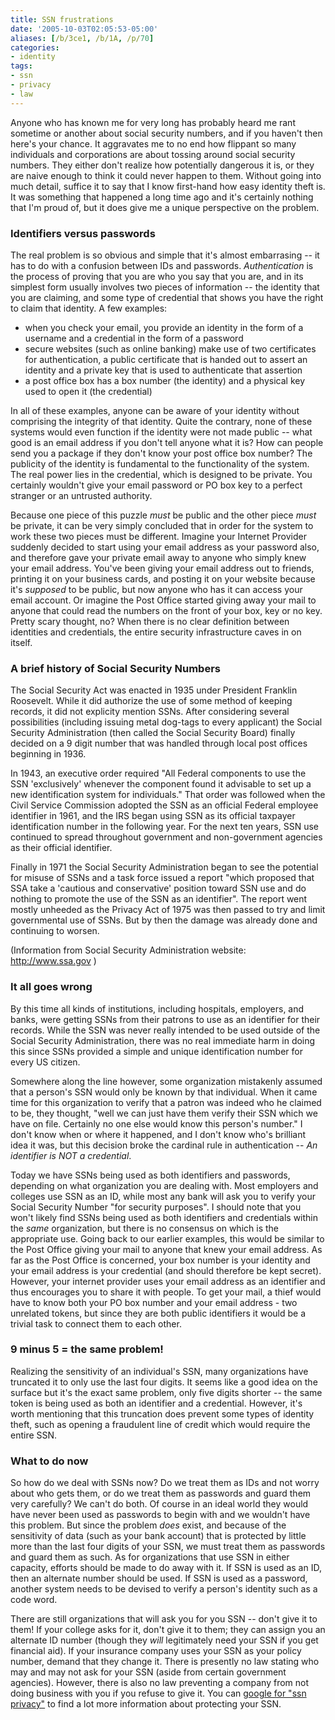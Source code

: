 ```yaml
---
title: SSN frustrations
date: '2005-10-03T02:05:53-05:00'
aliases: [/b/3ce1, /b/1A, /p/70]
categories:
- identity
tags:
- ssn
- privacy
- law
---
```

Anyone who has known me for very long has probably heard me rant sometime or another about social security numbers, and
if you haven't then here's your chance.  It aggravates me to no end how flippant so many individuals and corporations
are about tossing around social security numbers.  They either don't realize how potentially dangerous it is, or they
are naive enough to think it could never happen to them.  Without going into much detail, suffice it to say that I know
first-hand how easy identity theft is.  It was something that happened a long time ago and it's certainly nothing that
I'm proud of, but it does give me a unique perspective on the problem.

### Identifiers versus passwords ###

The real problem is so obvious and simple that it's almost embarrasing -- it has to do with a confusion between IDs and
passwords.  _Authentication_ is the process of proving that you are who you say that you are, and in its simplest form
usually involves two pieces of information -- the identity that you are claiming, and some type of credential that shows
you have the right to claim that identity.  A few examples:

 - when you check your email, you provide an identity in the form of a username and a credential in the form of a
 password
 - secure websites (such as online banking) make use of two certificates for authentication, a public certificate that
 is handed out to assert an identity and a private key that is used to authenticate that assertion
 - a post office box has a box number (the identity) and a physical key used to open it (the credential)

In all of these examples, anyone can be aware of your identity without comprising the integrity of that identity.  Quite
the contrary, none of these systems would even function if the identity were not made public -- what good is an email
address if you don't tell anyone what it is?  How can people send you a package if they don't know your post office box
number?  The publicity of the identity is fundamental to the functionality of the system.  The real power lies in the
credential, which is designed to be private.  You certainly wouldn't give your email password or PO box key to a perfect
stranger or an untrusted authority.

Because one piece of this puzzle _must_ be public and the other piece _must_ be private, it can be very simply concluded
that in order for the system to work these two pieces must be different.  Imagine your Internet Provider suddenly
decided to start using your email address as your password also, and therefore gave your private email away to anyone
who simply knew your email address.  You've been giving your email address out to friends, printing it on your business
cards, and posting it on your website because it's _supposed_ to be public, but now anyone who has it can access your
email account.  Or imagine the Post Office started giving away your mail to anyone that could read the numbers on the
front of your box, key or no key.  Pretty scary thought, no?  When there is no clear definition between identities and
credentials, the entire security infrastructure caves in on itself.


### A brief history of Social Security Numbers ###

The Social Security Act was enacted in 1935 under President Franklin Roosevelt.  While it did authorize the use of some
method of keeping records, it did not explicity mention SSNs.  After considering several possibilities (including
issuing metal dog-tags to every applicant) the Social Security Administration (then called the Social Security Board)
finally decided on a 9 digit number that was handled through local post offices beginning in 1936.

In 1943, an executive order required "All Federal components to use the SSN 'exclusively' whenever the component found
it advisable to set up a new identification system for individuals."  That order was followed when the Civil Service
Commission adopted the SSN as an official Federal employee identifier in 1961, and the IRS began using SSN as its
official taxpayer identification number in the following year.  For the next ten years, SSN use continued to spread
throughout government and non-government agencies as their official identifier.

Finally in 1971 the Social Security Administration began to see the potential for misuse of SSNs and a task force issued
a report "which proposed that SSA take a 'cautious and conservative' position toward SSN use and do nothing to promote
the use of the SSN as an identifier".  The report went mostly unheeded as the Privacy Act of 1975 was then passed to try
and limit governmental use of SSNs.  But by then the damage was already done and continuing to worsen.

(Information from Social Security Administration website: <http://www.ssa.gov> )


### It all goes wrong ###

By this time all kinds of institutions, including hospitals, employers, and banks, were getting SSNs from their patrons
to use as an identifier for their records.  While the SSN was never really intended to be used outside of the Social
Security Administration, there was no real immediate harm in doing this since SSNs provided a simple and unique
identification number for every US citizen.

Somewhere along the line however, some organization mistakenly assumed that a person's SSN would only be known by that
individual.  When it came time for this organization to verify that a patron was indeed who he claimed to be, they
thought, "well we can just have them verify their SSN which we have on file.  Certainly no one else would know this
person's number."  I don't know when or where it happened, and I don't know who's brilliant idea it was, but this
decision broke the cardinal rule in authentication -- _An identifier is NOT a credential_.

Today we have SSNs being used as both identifiers and passwords, depending on what organization you are dealing with.
Most employers and colleges use SSN as an ID, while most any bank will ask you to verify your Social Security Number
"for security purposes".  I should note that you won't likely find SSNs being used as both identifiers and credentials
within the _same_ organization, but there is no consensus on which is the appropriate use.  Going back to our earlier
examples, this would be similar to the Post Office giving your mail to anyone that knew your email address.  As far as
the Post Office is concerned, your box number is your identity and your email address is your credential (and should
therefore be kept secret).  However, your internet provider uses your email address as an identifier and thus encourages
you to share it with people.  To get your mail, a thief would have to know both your PO box number and your email
address - two unrelated tokens, but since they are both public identifiers it would be a trivial task to connect them to
each other.


### 9 minus 5 = the same problem! ###

Realizing the sensitivity of an individual's SSN, many organizations have truncated it to only use the last four digits.
It seems like a good idea on the surface but it's the exact same problem, only five digits shorter -- the same token is
being used as both an identifier and a credential.  However, it's worth mentioning that this truncation does prevent
some types of identity theft, such as opening a fraudulent line of credit which would require the entire SSN.


### What to do now ###

So how do we deal with SSNs now?  Do we treat them as IDs and not worry about who gets them, or do we treat them as
passwords and guard them very carefully?  We can't do both.  Of course in an ideal world they would have never been used
as passwords to begin with and we wouldn't have this problem.  But since the problem _does_ exist, and because of the
sensitivity of data (such as your bank account) that is protected by little more than the last four digits of your SSN,
we must treat them as passwords and guard them as such.  As for organizations that use SSN in either capacity, efforts
should be made to do away with it.  If SSN is used as an ID, then an alternate number should be used.  If SSN is used as
a password, another system needs to be devised to verify a person's identity such as a code word.

There are still organizations that will ask you for you SSN -- don't give it to them!  If your college asks for it,
don't give it to them; they can assign you an alternate ID number (though they _will_ legitimately need your SSN if you
get financial aid).  If your insurance company uses your SSN as your policy number, demand that they change it.  There
is presently no law stating who may and may not ask for your SSN (aside from certain government agencies).  However,
there is also no law preventing  a company from not doing business with you if you refuse to give it.  You can [google
for "ssn privacy"][] to find a lot more information about protecting your SSN.

[google for "ssn privacy"]: http://www.google.com/search?q=ssn+privacy
